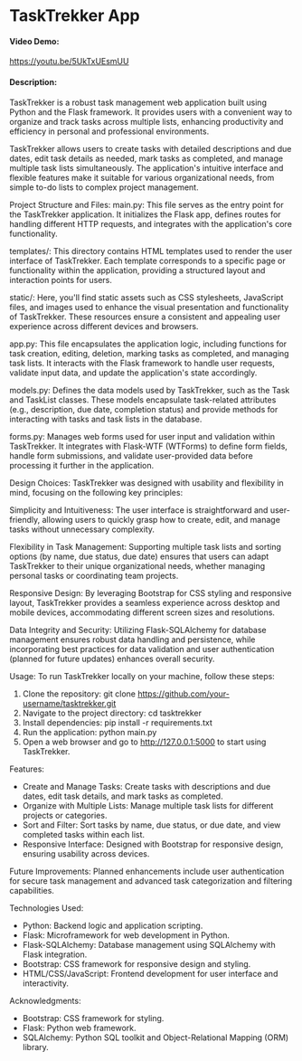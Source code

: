 # TaskTrekker App

#### Video Demo:
https://youtu.be/5UkTxUEsmUU

#### Description:
TaskTrekker is a robust task management web application built using Python and the Flask framework. It provides users with a convenient way to organize and track tasks across multiple lists, enhancing productivity and efficiency in personal and professional environments.

TaskTrekker allows users to create tasks with detailed descriptions and due dates, edit task details as needed, mark tasks as completed, and manage multiple task lists simultaneously. The application's intuitive interface and flexible features make it suitable for various organizational needs, from simple to-do lists to complex project management.

Project Structure and Files:
main.py: This file serves as the entry point for the TaskTrekker application. It initializes the Flask app, defines routes for handling different HTTP requests, and integrates with the application's core functionality.

templates/: This directory contains HTML templates used to render the user interface of TaskTrekker. Each template corresponds to a specific page or functionality within the application, providing a structured layout and interaction points for users.

static/: Here, you'll find static assets such as CSS stylesheets, JavaScript files, and images used to enhance the visual presentation and functionality of TaskTrekker. These resources ensure a consistent and appealing user experience across different devices and browsers.

app.py: This file encapsulates the application logic, including functions for task creation, editing, deletion, marking tasks as completed, and managing task lists. It interacts with the Flask framework to handle user requests, validate input data, and update the application's state accordingly.

models.py: Defines the data models used by TaskTrekker, such as the Task and TaskList classes. These models encapsulate task-related attributes (e.g., description, due date, completion status) and provide methods for interacting with tasks and task lists in the database.

forms.py: Manages web forms used for user input and validation within TaskTrekker. It integrates with Flask-WTF (WTForms) to define form fields, handle form submissions, and validate user-provided data before processing it further in the application.

Design Choices:
TaskTrekker was designed with usability and flexibility in mind, focusing on the following key principles:

Simplicity and Intuitiveness: The user interface is straightforward and user-friendly, allowing users to quickly grasp how to create, edit, and manage tasks without unnecessary complexity.

Flexibility in Task Management: Supporting multiple task lists and sorting options (by name, due status, due date) ensures that users can adapt TaskTrekker to their unique organizational needs, whether managing personal tasks or coordinating team projects.

Responsive Design: By leveraging Bootstrap for CSS styling and responsive layout, TaskTrekker provides a seamless experience across desktop and mobile devices, accommodating different screen sizes and resolutions.

Data Integrity and Security: Utilizing Flask-SQLAlchemy for database management ensures robust data handling and persistence, while incorporating best practices for data validation and user authentication (planned for future updates) enhances overall security.

Usage:
To run TaskTrekker locally on your machine, follow these steps:

1. Clone the repository: git clone https://github.com/your-username/tasktrekker.git
2. Navigate to the project directory: cd tasktrekker
3. Install dependencies: pip install -r requirements.txt
4. Run the application: python main.py
5. Open a web browser and go to http://127.0.0.1:5000 to start using TaskTrekker.

Features:
* Create and Manage Tasks: Create tasks with descriptions and due dates, edit task details, and mark tasks as completed.
* Organize with Multiple Lists: Manage multiple task lists for different projects or categories.
* Sort and Filter: Sort tasks by name, due status, or due date, and view completed tasks within each list.
* Responsive Interface: Designed with Bootstrap for responsive design, ensuring usability across devices.

Future Improvements: 
Planned enhancements include user authentication for secure task management and advanced task categorization and filtering capabilities.

Technologies Used:
* Python: Backend logic and application scripting.
* Flask: Microframework for web development in Python.
* Flask-SQLAlchemy: Database management using SQLAlchemy with Flask integration.
* Bootstrap: CSS framework for responsive design and styling.
* HTML/CSS/JavaScript: Frontend development for user interface and interactivity.

Acknowledgments:
* Bootstrap: CSS framework for styling.
* Flask: Python web framework.
* SQLAlchemy: Python SQL toolkit and Object-Relational Mapping (ORM) library.
